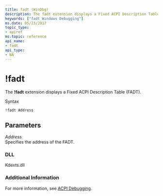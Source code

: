 ```yaml
---
title: fadt (WinDbg)
description: The fadt extension displays a Fixed ACPI Description Table (FADT).
keywords: ["fadt Windows Debugging"]
ms.date: 05/23/2017
topic_type:
- apiref
ms.topic: reference
api_name:
- fadt
api_type:
- NA
---
```


# !fadt


The **!fadt** extension displays a Fixed ACPI Description Table (FADT).

Syntax

```dbgcmd
!fadt Address
```

## <span id="ddk__fadt_dbg"></span><span id="DDK__FADT_DBG"></span>Parameters


<span id="_______Address______"></span><span id="_______address______"></span><span id="_______ADDRESS______"></span> *Address*   
Specifies the address of the FADT.

### <span id="DLL"></span><span id="dll"></span>DLL

Kdexts.dll

### <span id="Additional_Information"></span><span id="additional_information"></span><span id="ADDITIONAL_INFORMATION"></span>Additional Information

For more information, see [ACPI Debugging](acpi-debugging.md).

 

 





